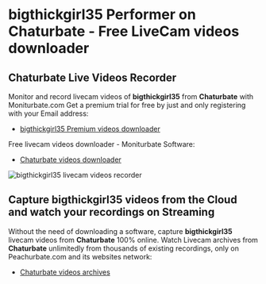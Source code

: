 # bigthickgirl35 Performer on Chaturbate - Free LiveCam videos downloader

## Chaturbate Live Videos Recorder

Monitor and record livecam videos of **bigthickgirl35** from **Chaturbate** with Moniturbate.com
Get a premium trial for free by just and only registering with your Email address:
* [bigthickgirl35 Premium videos downloader](https://moniturbate.com/request-demo-licence-key.html)

Free livecam videos downloader - Moniturbate Software:
* [Chaturbate videos downloader](https://moniturbate.com/moniturbate-download-software.html)

![bigthickgirl35 livecam videos recorder](https://peachurnet.com/templates/moniturbate-software.png)


## Capture bigthickgirl35 videos from the Cloud and watch your recordings on Streaming

Without the need of downloading a software, capture **bigthickgirl35** livecam videos from **Chaturbate** 100% online.
Watch Livecam archives from **Chaturbate** unlimitedly from thousands of existing recordings, only on Peachurbate.com and its websites network:
* [Chaturbate videos archives](https://peachurnet.com/)